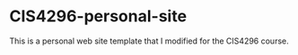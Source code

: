 # CIS4296-personal-site

This is a personal web site template that I modified for the CIS4296 course.
